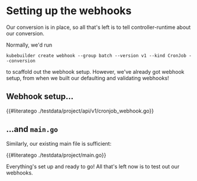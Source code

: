# Setting up the webhooks

Our conversion is in place, so all that's left is to tell
controller-runtime about our conversion.

Normally, we'd run

```shell
kubebuilder create webhook --group batch --version v1 --kind CronJob --conversion
```

to scaffold out the webhook setup.  However, we've already got webhook
setup, from when we built our defaulting and validating webhooks!

## Webhook setup...

{{#literatego ./testdata/project/api/v1/cronjob_webhook.go}}

## ...and `main.go`

Similarly, our existing main file is sufficient:

{{#literatego ./testdata/project/main.go}}

Everything's set up and ready to go!  All that's left now is to test out
our webhooks.
